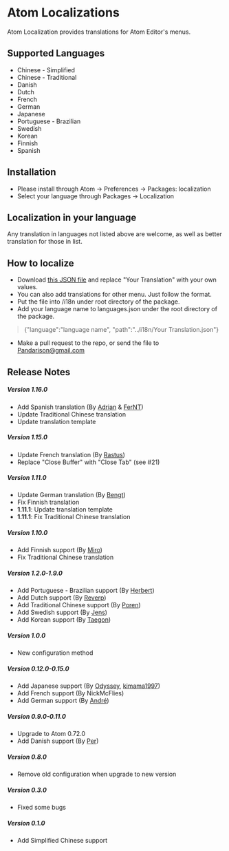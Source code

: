 Atom Localizations
===
Atom Localization provides translations for Atom Editor's menus.

## Supported Languages

- Chinese - Simplified
- Chinese - Traditional
- Danish
- Dutch
- French
- German
- Japanese
- Portuguese - Brazilian
- Swedish
- Korean
- Finnish
- Spanish


## Installation

- Please install through Atom -> Preferences -> Packages: localization
- Select your language through Packages -> Localization


## Localization in your language

Any translation in languages not listed above are welcome, as well as better translation for those in list.

## How to localize
- Download [this JSON file](https://raw.github.com/pandarison/Atom-Localization/master/i18n/default.json) and replace "Your Translation" with your own values.
- You can also add translations for other menu. Just follow the format.
- Put the file into /i18n under root directory of the package.
- Add your language name to languages.json under the root directory of the package.
> {"language":"language name", "path":"../i18n/Your Translation.json"}
- Make a pull request to the repo, or send the file to <Pandarison@gmail.com>


## Release Notes

##### Version 1.16.0
* Add Spanish translation (By [Adrian](https://github.com/adsase) & [FerNT](https://github.com/fejnartal))
* Update Traditional Chinese translation
* Update translation template

##### Version 1.15.0
* Update French translation (By [Rastus](https://github.com/rastus-vernon))
* Replace "Close Buffer" with "Close Tab" (see #21)

##### Version 1.11.0
* Update German translation (By [Bengt](https://github.com/Bengt))
* Fix Finnish translation
* **1.11.1**: Update translation template
* **1.11.1**: Fix Traditional Chinese translation

##### Version 1.10.0
* Add Finnish support (By [Miro](https://github.com/mirorauhala))
* Fix Traditional Chinese translation

##### Version 1.2.0-1.9.0
* Add Portuguese - Brazilian support (By [Herbert](https://github.com/herberthudson))
* Add Dutch support (By [Reverp](https://github.com/Reverp/))
* Add Traditional Chinese support (By [Poren](https://github.com/rschiang))
* Add Swedish support (By [Jens](https://github.com/jotunskij))
* Add Korean support (By [Taegon](https://github.com/taggon))

##### Version 1.0.0
* New configuration method

##### Version 0.12.0-0.15.0
* Add Japanese support (By [Odyssey](https://github.com/8bitodyssey), [kimama1997](https://github.com/kimama1997))
* Add French support (By NickMcFlies)
* Add German support (By [André](https://github.com/andrecedik))

##### Version 0.9.0-0.11.0
* Upgrade to Atom 0.72.0
* Add Danish support (By [Per](https://github.com/thedataking))

##### Version 0.8.0
* Remove old configuration when upgrade to new version

##### Version 0.3.0
* Fixed some bugs

##### Version 0.1.0
* Add Simplified Chinese support
